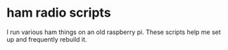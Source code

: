 # ham radio scripts

I run various ham things on an old raspberry pi. These scripts help me set up and frequently rebuild it.
